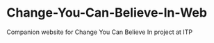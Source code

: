 Change-You-Can-Believe-In-Web
=============================

Companion website for Change You Can Believe In project at ITP